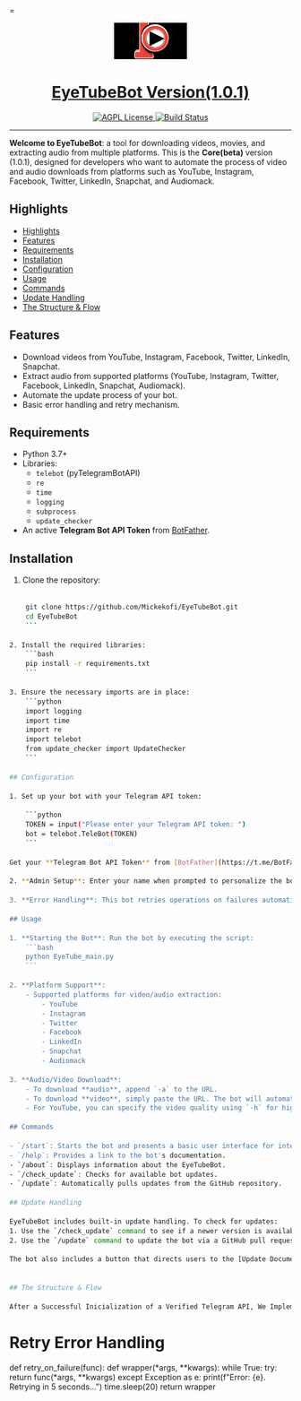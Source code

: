 =<p align="center">
  <a href="https://t.me/EyeTubeAiBot">
    <img src="https://github.com/Mickekofi/EyeTubeBot/blob/master/logo.jpg" alt="Logo" width="130">
  </a>
  <a href = "https://t.me/EyeTubeAiBot">
  <h1 align="center"><strong>EyeTubeBot Version(1.0.1)</strong></h1>
  </a>
  <p align="center">
    <a href="https://t.me/possibilityAI">
      <img src="https://img.shields.io/badge/Join-Community-blue.svg" alt="AGPL License">
    </a>
    <a href="https://wa.me/233505994829?text=*EyeTubeB👁t_From_Github_User_💬Message_:*%20">
      <img src="https://img.shields.io/badge/Contact-Engineers-red.svg" alt="Build Status">
    </a>
  </p>
</p>

---

**Welcome to EyeTubeBot**: a tool for downloading videos, movies, and extracting audio from multiple platforms. This is the **Core(beta)** version (1.0.1), designed for developers who want to automate the process of video and audio downloads from platforms such as YouTube, Instagram, Facebook, Twitter, LinkedIn, Snapchat, and Audiomack.

## Highlights

- [Highlights](#highlights)
- [Features](#features)
- [Requirements](#requirements)
- [Installation](#installation)
- [Configuration](#configuration)
- [Usage](#usage)
- [Commands](#commands)
- [Update Handling](#update-handling)
- [The Structure \& Flow](#the-structure--flow)


## Features

- Download videos from YouTube, Instagram, Facebook, Twitter, LinkedIn, Snapchat.
- Extract audio from supported platforms (YouTube, Instagram, Twitter, Facebook, LinkedIn, Snapchat, Audiomack).
- Automate the update process of your bot.
- Basic error handling and retry mechanism.

## Requirements

- Python 3.7+
- Libraries:
  - `telebot` (pyTelegramBotAPI)
  - `re`
  - `time`
  - `logging`
  - `subprocess`
  - `update_checker`
- An active **Telegram Bot API Token** from [BotFather](https://t.me/BotFather).

## Installation

1. Clone the repository:

```bash

    git clone https://github.com/Mickekofi/EyeTubeBot.git
    cd EyeTubeBot
    ```

2. Install the required libraries:
    ```bash
    pip install -r requirements.txt
    ```

3. Ensure the necessary imports are in place:
    ```python
    import logging
    import time
    import re
    import telebot
    from update_checker import UpdateChecker
    ```

## Configuration

1. Set up your bot with your Telegram API token:

    ```python
    TOKEN = input("Please enter your Telegram API token: ")
    bot = telebot.TeleBot(TOKEN)
    ```

Get your **Telegram Bot API Token** from [BotFather](https://t.me/BotFather)  Free.

2. **Admin Setup**: Enter your name when prompted to personalize the bot's welcome messages.

3. **Error Handling**: This bot retries operations on failures automatically by utilizing the `retry_on_failure` decorator.

## Usage

1. **Starting the Bot**: Run the bot by executing the script:
    ```bash
    python EyeTube_main.py
    ```

2. **Platform Support**:
    - Supported platforms for video/audio extraction:
        - YouTube
        - Instagram
        - Twitter
        - Facebook
        - LinkedIn
        - Snapchat
        - Audiomack

3. **Audio/Video Download**:
    - To download **audio**, append `-a` to the URL.
    - To download **video**, simply paste the URL. The bot will automatically handle the request.
    - For YouTube, you can specify the video quality using `-h` for high quality or `-l` for low quality (defaults to high).

## Commands

- `/start`: Starts the bot and presents a basic user interface for interacting with the bot.
- `/help`: Provides a link to the bot's documentation.
- `/about`: Displays information about the EyeTubeBot.
- `/check_update`: Checks for available bot updates.
- `/update`: Automatically pulls updates from the GitHub repository.

## Update Handling

EyeTubeBot includes built-in update handling. To check for updates:
1. Use the `/check_update` command to see if a newer version is available.
2. Use the `/update` command to update the bot via a GitHub pull request.

The bot also includes a button that directs users to the [Update Documentation](https://github.com/Mickekofi/EyeTubeBot/blob/master/update.md) to see what’s new in each release.


## The Structure & Flow

After a Successful Inicialization of a Verified Telegram API, We Implement an Error Handler funtion which prevents the bot from crushing down and exiting due to an error and specifically a **Network Connection Failure**

```
# Retry Error Handling
def retry_on_failure(func):
    def wrapper(*args, **kwargs):
        while True:
            try:
                return func(*args, **kwargs)
            except Exception as e:
                print(f"Error: {e}. Retrying in 5 seconds...")
                time.sleep(20)
    return wrapper
```

